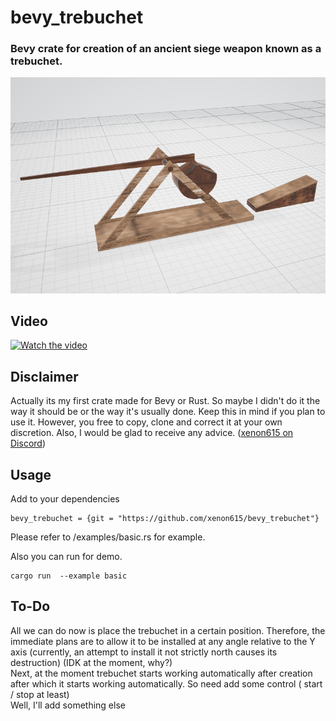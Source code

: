 # bevy_trebuchet
### Bevy crate for creation  of an ancient siege weapon known as a trebuchet.  
![Trebuchet](img/image1.png)
## Video 
[![Watch the video](https://img.youtube.com/vi/K_OJGsxl0fk/maxresdefault.jpg)](https://youtu.be/K_OJGsxl0fk)

## Disclaimer
Actually its my first crate made for Bevy or Rust. So  maybe I didn't do it the way it should be or the way it's usually done.
Keep this in mind if you plan to use it. However, you free to copy, clone and correct it at your own discretion.
Also, I would be glad to receive any advice. ([xenon615 on Discord](https://discordapp/users/xenon615))

## Usage
Add to your dependencies
```
bevy_trebuchet = {git = "https://github.com/xenon615/bevy_trebuchet"}

```

Please refer to /examples/basic.rs for example. 

Also you can run for demo.

```
cargo run  --example basic

```

## To-Do
All we can do now is place the trebuchet in a certain position.
Therefore, the immediate plans are to allow it to be installed at any angle relative to the Y axis
(currently, an attempt to install it not strictly north causes its destruction) (IDK at the moment, why?)  
Next, at the moment trebuchet starts working automatically after creation  after which it starts working automatically.
So need add some control ( start / stop at least)  
Well, I'll add something else



